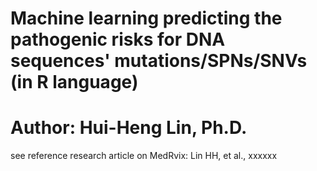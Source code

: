 # 
#  Machine learning predicting the pathogenic risks for DNA sequences' mutations/SPNs/SNVs (in R language)
#  Author: Hui-Heng Lin, Ph.D.

see reference research article on MedRvix: Lin HH, et al., xxxxxx
